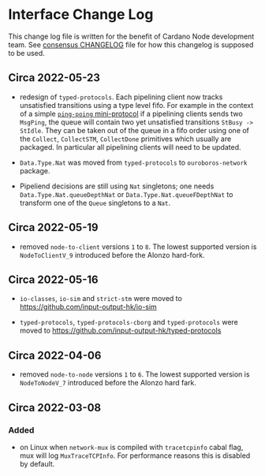 # Interface Change Log

This change log file is written for the benefit of Cardano Node development
team.  See [consensus
CHANGELOG](../ouroboros-consensus/docs/interface-CHANGELOG.md) file for how
this changelog is supposed to be used.

## Circa 2022-05-23

- redesign of `typed-protocols`.  Each pipelining client now tracks unsatisfied
  transitions using a type level fifo. For example in the context of a simple
  [`ping-poing` mini-protocol](https://input-output-hk.github.io/ouroboros-network/typed-protocols-examples/Network-TypedProtocol-PingPong-Type.html#t:PingPong)
  if a pipelining clients sends two `MsgPing`, the queue will contain two yet
  unsatisfied transitions `StBusy -> StIdle`.  They can be taken out of the
  queue in a fifo order using one of the `Collect`, `CollectSTM`, `CollectDone`
  primitives which usually are packaged.  In particular all pipelining clients
  will need to be updated.

- `Data.Type.Nat` was moved from `typed-protocols` to `ouroboros-network` package.

- Pipeliend decisions are still using `Nat` singletons; one needs
  `Data.Type.Nat.queueDepthNat` or `Data.Type.Nat.queueFDepthNat` to transform
  one of the `Queue` singletons to a `Nat`.

## Circa 2022-05-19

- removed `node-to-client` versions `1` to `8`.  The lowest supported version is
  `NodeToClientV_9` introduced before the Alonzo hard-fork.

## Circa 2022-05-16

- `io-classes`, `io-sim` and `strict-stm` were moved to
  https://github.com/input-output-hk/io-sim

- `typed-protocols`, `typed-protocols-cborg` and `typed-protocols` were moved
  to https://github.com/input-output-hk/typed-protocols

## Circa 2022-04-06

- removed `node-to-node` versions `1` to `6`.  The lowest supported version is
  `NodeToNodeV_7` introduced before the Alonzo hard fark.

## Circa 2022-03-08


### Added

- on Linux when `network-mux` is compiled with `tracetcpinfo` cabal flag, mux
  will log `MuxTraceTCPInfo`.  For performance reasons this is disabled by
  default.
